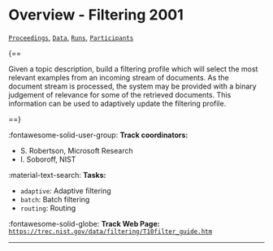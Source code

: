# Overview - Filtering 2001

[`Proceedings`](./proceedings.md), [`Data`](./data.md), [`Runs`](./runs.md), [`Participants`](./participants.md)

{==

Given a topic description, build a filtering profile which will select the most relevant examples from an incoming stream of documents. As the document stream is processed, the system may be provided with a binary judgement of relevance for some of the retrieved documents. This information can be used to adaptively update the filtering profile.

==}

:fontawesome-solid-user-group: **Track coordinators:**

- S. Robertson, Microsoft Research 
- I. Soboroff, NIST 

:material-text-search: **Tasks:**

- `adaptive`: Adaptive filtering 
- `batch`: Batch filtering 
- `routing`: Routing 

:fontawesome-solid-globe: **Track Web Page:** [`https://trec.nist.gov/data/filtering/T10filter_guide.htm`](https://trec.nist.gov/data/filtering/T10filter_guide.htm) 

---

